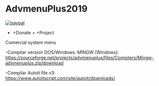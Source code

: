 # AdvmenuPlus2019


[![paypal](https://www.paypalobjects.com/en_US/i/btn/btn_donateCC_LG.gif)](https://www.paypal.com/cgi-bin/webscr?cmd=_donations&business=pedro_15boy%40hotmail.com&currency_code=BRL&source=url)

+ +Donate = +Project

Comercial system menu

-Compilar version DOS/Windows:
 MINGW (Windows): https://sourceforge.net/projects/advmenuplus/files/Compilers/Mingw-advmenuplus.zip/download
 
 -Compilar Autoit file v3:
 https://www.autoitscript.com/site/autoit/downloads/
